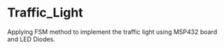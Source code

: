 # Traffic_Light
Applying FSM method to implement the traffic light using MSP432 board and LED Diodes.
